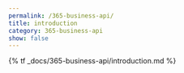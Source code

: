 ```yaml
---
permalink: /365-business-api/
title: introduction
category: 365-business-api
show: false
---
```


{% tf _docs/365-business-api/introduction.md %}
